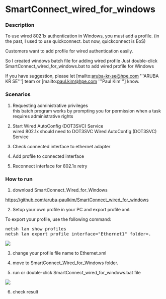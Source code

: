 # SmartConnect_wired_for_windows

### Description
To use wired 802.1x authentication in Windows, you must add a profile.
(in the past, I used to use quickconnect. but now, quickconnect is EoS)

Customers want to add profile for wired authentication easily.

So I created windows batch file for adding wired profile
Just double-click SmartConnect_wired_for_windows.bat to add wired profile for Windows

If you have suggestion, please let [mailto:aruba-kr-se@hpe.com '''ARUBA KR SE'''] team or [mailto:paul.kim@hpe.com '''Paul Kim'''] know.

### Scenarios

1. Requesting administrative privileges<br>
this batch program works by prompting you for permission when a task requires administrative rights

2. Start Wired AutoConfig (DOT3SVC) Service<br>
wired 802.1x should need to DOT3SVC Wired AutoConfig (DOT3SVC) Service

3. Check connected interface to ethernet adapter 

4. Add profile to connected interface

5. Reconnect interface for 802.1x retry

### How to run

1. download SmartConnect_Wired_for_Windows 

https://github.com/aruba-paulkim/SmartConnect_wired_for_windows


2. Setup your own profile in your PC and export profile xml.

To export your profile, use the following command:
<pre>netsh lan show profiles
netsh lan export profile interface="Ethernet1" folder=.
</pre>
![](images/sSmartConnect_Wired_for_Windows1.png)

3. change your profile file name to Ethernet.xml

4. move to SmartConnect_Wired_for_Windows folder.

5. run or double-click SmartConnect_wired_for_windows.bat file

![](images/sSmartConnect_Wired_for_Windows2.png)

6. check result

